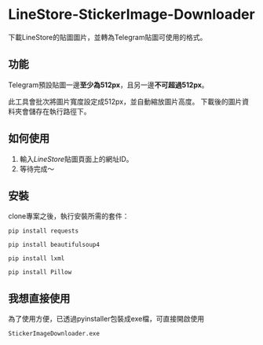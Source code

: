 # LineStore-StickerImage-Downloader

下載LineStore的貼圖圖片，並轉為Telegram貼圖可使用的格式。

## 功能
Telegram預設貼圖一邊**至少為512px**，且另一邊**不可超過512px**。

此工具會批次將圖片寬度設定成512px，並自動縮放圖片高度。
下載後的圖片資料夾會儲存在執行路徑下。

## 如何使用
1. 輸入*LineStore*貼圖頁面上的網址ID。
2. 等待完成～


## 安裝
clone專案之後，執行安裝所需的套件：

```
pip install requests
```
```
pip install beautifulsoup4
```
```
pip install lxml
```
```
pip install Pillow
```

## 我想直接使用
為了使用方便，已透過pyinstaller包裝成exe檔，可直接開啟使用

```
StickerImageDownloader.exe
```